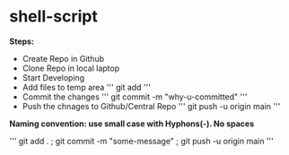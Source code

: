 # shell-script
**Steps:**
* Create Repo in Github
* Clone Repo in local laptop
* Start Developing
* Add files to temp area
'''
git add <filename>
'''
* Commit the changes
'''
git commit -m "why-u-committed"
'''
* Push the chnages to Github/Central Repo
'''
git push -u origin main
'''
 
**Naming convention: use small case with Hyphons(-). No spaces**
 
'''
git add . ; git commit -m "some-message" ; git push -u origin main
'''
